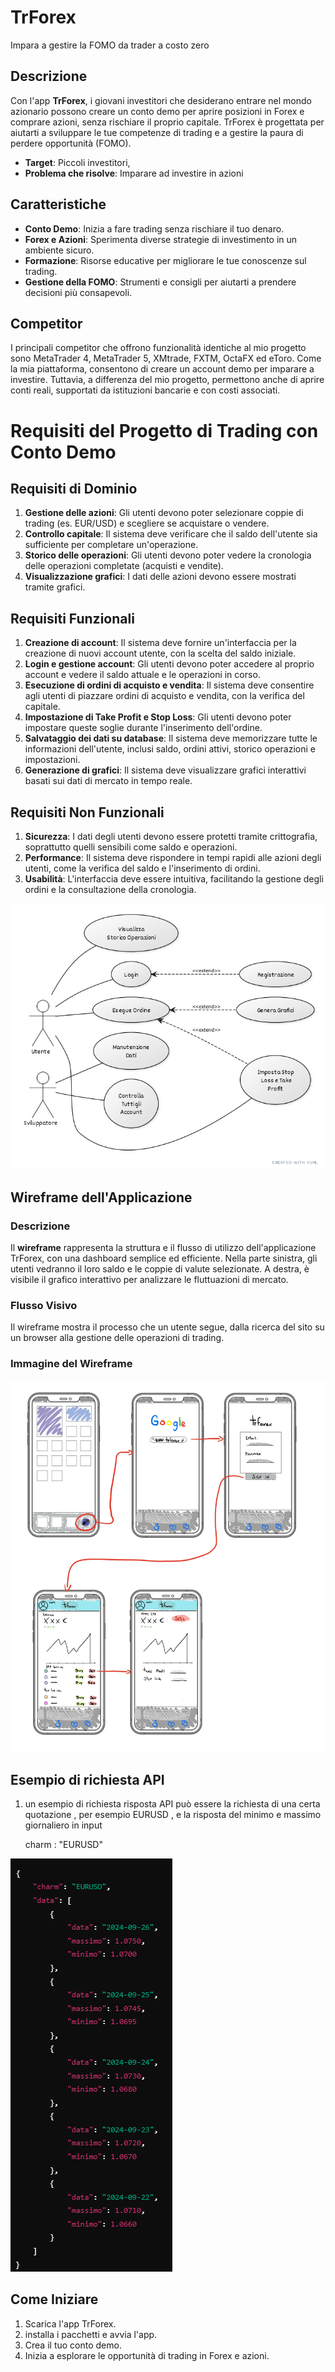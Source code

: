 # TrForex

Impara a gestire la FOMO da trader a costo zero


## Descrizione

Con l'app **TrForex**, i giovani investitori che desiderano entrare nel mondo azionario possono creare un conto demo per aprire posizioni in Forex e comprare azioni, senza rischiare il proprio capitale. TrForex è progettata per aiutarti a sviluppare le tue competenze di trading e a gestire la paura di perdere opportunità (FOMO).
- **Target**: Piccoli investitori,
- **Problema che risolve**: Imparare ad investire in azioni

## Caratteristiche

- **Conto Demo**: Inizia a fare trading senza rischiare il tuo denaro.
- **Forex e Azioni**: Sperimenta diverse strategie di investimento in un ambiente sicuro.
- **Formazione**: Risorse educative per migliorare le tue conoscenze sul trading.
- **Gestione della FOMO**: Strumenti e consigli per aiutarti a prendere decisioni più consapevoli.


## Competitor 

I principali competitor che offrono funzionalità identiche al mio progetto sono MetaTrader 4, MetaTrader 5, XMtrade, FXTM, OctaFX ed eToro. 
Come la mia piattaforma, consentono di creare un account demo per imparare a investire. Tuttavia, a differenza del mio progetto, 
permettono anche di aprire conti reali, supportati da istituzioni bancarie e con costi associati.


# Requisiti del Progetto di Trading con Conto Demo

## Requisiti di Dominio
1. **Gestione delle azioni**: Gli utenti devono poter selezionare coppie di trading (es. EUR/USD) e scegliere se acquistare o vendere.
2. **Controllo capitale**: Il sistema deve verificare che il saldo dell'utente sia sufficiente per completare un'operazione.
3. **Storico delle operazioni**: Gli utenti devono poter vedere la cronologia delle operazioni completate (acquisti e vendite).
4. **Visualizzazione grafici**: I dati delle azioni devono essere mostrati tramite grafici.

## Requisiti Funzionali
1. **Creazione di account**: Il sistema deve fornire un'interfaccia per la creazione di nuovi account utente, con la scelta del saldo iniziale.
2. **Login e gestione account**: Gli utenti devono poter accedere al proprio account e vedere il saldo attuale e le operazioni in corso.
3. **Esecuzione di ordini di acquisto e vendita**: Il sistema deve consentire agli utenti di piazzare ordini di acquisto e vendita, con la verifica del capitale.
4. **Impostazione di Take Profit e Stop Loss**: Gli utenti devono poter impostare queste soglie durante l'inserimento dell'ordine.
5. **Salvataggio dei dati su database**: Il sistema deve memorizzare tutte le informazioni dell'utente, inclusi saldo, ordini attivi, storico operazioni e impostazioni.
6. **Generazione di grafici**: Il sistema deve visualizzare grafici interattivi basati sui dati di mercato in tempo reale.


## Requisiti Non Funzionali
1. **Sicurezza**: I dati degli utenti devono essere protetti tramite crittografia, soprattutto quelli sensibili come saldo e operazioni.
2. **Performance**: Il sistema deve rispondere in tempi rapidi alle azioni degli utenti, come la verifica del saldo e l'inserimento di ordini.
3. **Usabilità**: L'interfaccia deve essere intuitiva, facilitando la gestione degli ordini e la consultazione della cronologia.

![Diagramma UML](img/uml.png)

## Wireframe dell'Applicazione

### Descrizione
Il **wireframe** rappresenta la struttura e il flusso di utilizzo dell'applicazione TrForex, con una dashboard semplice ed efficiente. Nella parte sinistra, gli utenti vedranno il loro saldo e le coppie di valute selezionate. A destra, è visibile il grafico interattivo per analizzare le fluttuazioni di mercato.

### Flusso Visivo
Il wireframe mostra il processo che un utente segue, dalla ricerca del sito su un browser alla gestione delle operazioni di trading.

### Immagine del Wireframe
![Wireframe TrForex](img/DesingAppImage.jpg)

## Esempio di richiesta API

1. un esempio di richiesta risposta API può essere la richiesta di una certa quotazione , per esempio EURUSD , e la risposta del minimo e massimo giornaliero
   in input

  	charm : "EURUSD"

 ![output della richiesta](img/ReadmeImage1.png)

## Come Iniziare

1. Scarica l'app TrForex.
2. installa i pacchetti e avvia l'app.
3. Crea il tuo conto demo.
4. Inizia a esplorare le opportunità di trading in Forex e azioni.


